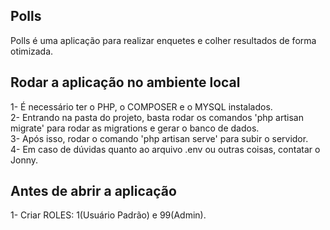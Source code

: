 
## Polls

Polls é uma aplicação para realizar enquetes e colher resultados de forma otimizada.

## Rodar a aplicação no ambiente local
1- É necessário ter o PHP, o COMPOSER e o MYSQL instalados. <br>
2- Entrando na pasta do projeto, basta rodar os comandos 'php artisan migrate' para rodar as migrations e gerar o banco de dados.<br>
3- Após isso, rodar o comando 'php artisan serve' para subir o servidor.<br>
4- Em caso de dúvidas quanto ao arquivo .env ou outras coisas, contatar o Jonny.<br>


## Antes de abrir a aplicação
1- Criar ROLES: 1(Usuário Padrão) e 99(Admin).<br>

